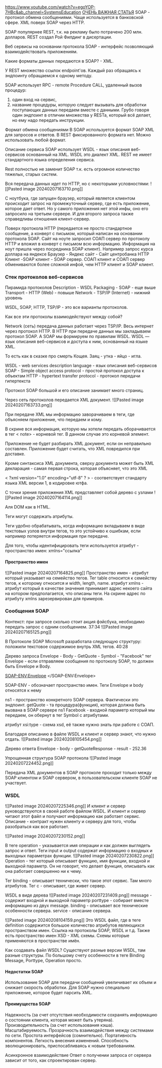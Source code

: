 https://www.youtube.com/watch?v=egoYOP-7HBc&ab_channel=SystemsEducation
[ОЧЕНЬ ВАЖНАЯ СТАТЬЯ](https://habr.com/ru/articles/46374/)
SOAP - протокол обмена сообщениями. Чаще используется в банковской сфере.
XML поверх SOAP через HTTP.

SOAP популярнее REST, т.к. на рекламу было потрачено 200 млн. долларов. REST создал Рой Филдинг в дисертации.

Веб сервисы на основании протокола SOAP - интерфейс позволяющий взаимодействовать приложениям.

Какие форматы данных передаются в SOAP? - XML.

У REST множество ссылок endpoint'ов. Каждый раз обращаясь к эндпоинту обращаемся к одному методу.

SOAP использует RPC - remote Procedure CALL, удаленный вызов процедур:
1. один вход на сервис,
2. название процедуры, которую следует вызывать для обработки поступающих данных передаем вместе с данными.
Грубо говоря один эндпоинт в отличии множества у RESTa, который всё делает, но ему надо передать инструкции.

Формат обмена сообщениями
В SOAP используется формат SOAP XML для запросов и ответов.
В REST фиксированного формата нет. Можно использовать любой формат.

Описание сервиса
SOAP использует WSDL - язык описания веб-сервисов основанный на XML. WSDL это диалект XML.
REST не имеет стандартного языка определения сервиса.

Rest полностью не заменит SOAP т.к. есть огромное количество тяжелых, старых систем.

Вся передача данных идет по HTTP, но с некоторыми условностями:
![[Pasted image 20240207163710.png]]

С ноутбука, где запущен браузер, который является клиентом происходит запрос на промежуточный сервер, где есть приложение, которое дает ответ. Но у самого приложения нет этой инфы, оно его запросило на третьем сервере. И для второго запроса также справедливы отношения клиент-сервер.

Поверх протокола HTTP (передается не просто стандартное сообщение, а конверт с письмом, который написан на основании протокола SOAP. Сайт на ноуте запросил СОАП сервер по протоколу HTTP и вложил в конверт с письмом всю информацию. Информация на ноут пришла через посредника SOAP клиент).
Например запрос курса доллара на яндексе
Браузер - Яндекс сайт - Сайт центробанка
HTTP Клиент -SOAP клиент - SOAP сервер.
СОАП клиент и СОАП сервер обмениваются более сложной инфой, чем HTTP клиент и SOAP клиент.

### Стек протоколов веб-сервисов
Пирамида протоколов
Description - WSDL
Packaging - SOAP - еще выше
Transport - HTTP (Web) - повыше
Network - TSP/IP (Internet) - нижний уровень

WSDL, SOAP, HTTP, TSP/IP - это все варианты протоколов.

Как все эти протоколы взаимодействуют между собой?

Network (сеть) передача данных работает через TSP/IP.
Весь интернет через протокол HTTP.
В HTTP при передаче данных мы закладываем протокол SOAP.
А SOAP мы формируем по правилам WSDL.
WSDL — язык описания веб-сервисов и доступа к ним, основанный на языке XML.

То есть как в сказке про смерть Кощея. Заяц - утка - яйцо - игла.

WSDL - web services description language - язык описания веб-сервисов
SOAP - Simple object access protocol - простой протокол доступа к объектам
HTTP - hypertext transfer protocol - протокол передачи гипертекста

Протокол SOAP большой и его описание занимает много страниц.

Через сеть протоколов передается XML документ.
![[Pasted image 20240207163733.png]]

При передаче XML мы информацию заворачиваем в теги, где объясняем приложение, что передаем и кому.

В скрине вся информация, которую мы хотели передать оборачивается в тег < note> - корневой тег. В данном случае это корневой элемент.

Приложение не будет разбирать XML документ, если он неправильно составлен. Приложение будет считать, что XML повредился при доставке.

Кроме синтаксиса XML документа, сверху документа может быть XML декларация - самая первая строка, которая объясняет, что это XML

< ?xml version="1.0" encoding="utf-8" ? > - соответствует стандарту языка XML версии 1, в кодировке ютфа.

С точки зрения приложения XML представляет собой дерево с узлами
![[Pasted image 20240207164114.png]]

Аля DOM как в HTML.

Теги могут содержать атрибуты.

Теги удобно обрабатывать, когда информацию вкладываем в виде текстовых узлов внутри тегов, то это устойчиво к ошибкам, если например потеряется информация при передаче.

Для того, чтобы идентифицировать теги используется атрибут - пространство имен: xmlns="ссылка"
 

#### Пространство имен
![[Pasted image 20240207164825.png]]
Пространство имен - атрибут который указывает на семейство тегов.
Тег table относится к семейству тегов, к которому относится и width, length, name.
атрибут xmlns - атрибут который в качестве значения принимает адрес некоего сайта на котором предполагается, что описаны теги.
На скрине адрес по атрибуту xmlns зарезервирован для примеров.
### Сообщения SOAP
Контекст: при запросе сколько стоит акция фэйсбука, необходимо передать запрос с одним сообщением. 
37:34
![[Pasted image 20240207165125.png]]

В Протоколе SOAP Microsoft разработала следующую структуру: положили текстовое содержимое внутрь XML тегов.
40:28

Дерево запроса
Envelope - Body - GetQuote - Symbol - "Facebook"
тег Envelope - если отправляем сообщения по протоколу SOAP, то должен быть Envelope и Body.

<SOAP-ENV:Envelope>
</SOAP-ENV:Envelope>

SOAP-ENV - обозначает пространство имен. Теги Envelope и body относятся к нему

ns1 - пространство конкретного SOAP сервера. Фактически это эндпоинт.
getQuote - та процедура(функция), которая должна быть вызвана в SOAP сервере ns1
Facebook - входной параметр который мы передаем, он обернут в тег Symbol с атрибутами.

атрибут xsi:type - схема xsd, её также нужно знать при работе с СОАП.

Благодаря описанию в файле WSDL и клиент и сервер знают, что нужно отдать.
![[Pasted image 20240208105454.png]]

Дерево ответа
Envelope - body - getQuoteResponse - result - 252.36

Упрощенная структура SOAP протокола
![[Pasted image 20240207224452.png]]

Передача XML документов в SOAP протоколе проходит только между SOAP клиентом и SOAP сервером, в пользовательском клиенте SOAP не участвует. 

### WSDL
![[Pasted image 20240207225346.png]]
И клиент и сервер руководствуются в своей работе файлом WSDL.
И клиент и сервер читают этот файл и получают информацию как работает сервис. Описание - контракт нужен клиенту и серверу для того, чтобы разобраться как все работает. 

![[Pasted image 20240207230152.png]]

В теге operation - указывается имя операции и как должен выглядеть запрос и ответ.
Теги input и output содержат информацию о входных и выходных параметрах функции.
![[Pasted image 20240207230822.png]]
Operation - тег который описывает функцию, имя функции, входной и выходной параметр. Он не говорит, что делает функция, описывать как она работает совершенно ни к чему.

Тег binding - описывает технически, что такое этот сервис. Там много атрибутов.
Тег c - описывает, где живет сервер.

WSDL в виде дерева
![[Pasted image 20240207231409.png]]
message - содержит входной и выходной параметр
porttype - собирает вместе информацию из двух message.
binding - описывает все технические особенности сервера.
service - описание сервера.

![[Pasted image 20240208104159.png]]
Это WSDL файл, где в теге definition содержится большое количество атрибутов являющихся пространством имен. Ссылка на протоколы SOAP, WSDL и т.д.
Также есть пространство имен XSD - XML схемы. Схемы которые применяются в пространстве имён.

Как создавать файл WSDL?
Существуют разные версии WSDL, там разные структуры.
По большому счету особенности в теге Binding
Message, Porttype, Operation просто.
#### Недостатки SOAP
Использование SOAP для передачи сообщений увеличивает их объем и снижает скорость обработки.
Для SOAP нужно специально приложение, которое будет парсить XML.
#### Преимущества SOAP
Надежность (за счет отсутствия необходимости сохранять информацию о состоянии клиента, которая может быть утеряна).
Производительность (за счет использования кэша).
Масштабируемость.
Прозрачность взаимодействия между системами по сети.
Простота интерфейсов (сомнительно).
Портативность компонентов.
Легкость внесения изменений.
Способность эволюционировать, приспосабливаясь к новым требованиям.

Асинхронное взаимодействие 
Ответ о получении запроса от сервера зависит от того, как спроектирован сервер.